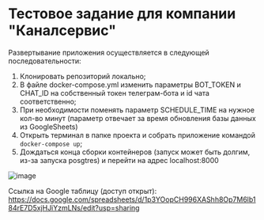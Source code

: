 # Тестовое задание для компании "Каналсервис"
Развертывание приложения осуществляется в следующей последовательности:
1. Клонировать репозиторий локально;
2. В файле docker-compose.yml изменить параметры BOT_TOKEN и CHAT_ID на собственный токен телеграм-бота и id чата соответственно;
3. При необходимости поменять параметр SCHEDULE_TIME на нужное кол-во минут (параметр отвечает за время обновления базы данных из GoogleSheets)
4. Открыть терминал в папке проекта и собрать приложение командой `docker-compose up`;
5. Дождаться конца сборки контейнеров (запуск может быть долгим, из-за запуска posgtres) и перейти на адрес localhost:8000

![image](https://user-images.githubusercontent.com/37272928/189197695-70a313f1-379d-443f-a18b-b65bccd06300.png)


Ссылка на Google таблицу (доступ открыт):
https://docs.google.com/spreadsheets/d/1p3YOopCH996XAShh8Op7M6lb184rE7D5xjHJiYzmLNs/edit?usp=sharing


